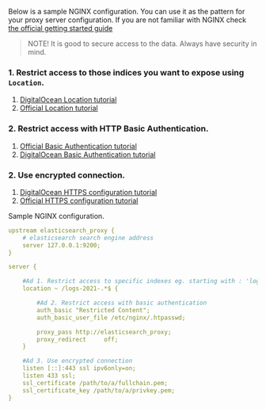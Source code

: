Below is a sample NGINX configuration. You can use it as the pattern for your proxy server configuration. If you are not familiar with NGINX check [the official getting started guide](https://www.nginx.com/resources/wiki/start/) 

> NOTE! It is good to secure access to the data. Always have security in mind.

### 1. Restrict access to those indices you want to expose using `Location`.
1. [DigitalOcean Location tutorial](https://www.digitalocean.com/community/tutorials/understanding-nginx-server-and-location-block-selection-algorithms)
2. [Official Location tutorial](https://docs.nginx.com/nginx/admin-guide/web-server/web-server/#configuring-locations)

### 2. Restrict access with HTTP Basic Authentication.
1. [Official Basic Authentication tutorial](https://docs.nginx.com/nginx/admin-guide/security-controls/configuring-http-basic-authentication/)
2. [DigitalOcean Basic Authentication tutorial](https://www.digitalocean.com/community/tutorials/how-to-set-up-password-authentication-with-nginx-on-ubuntu-14-04)

### 2. Use encrypted connection.

1. [DigitalOcean HTTPS configuration tutorial](https://www.digitalocean.com/community/tutorials/how-to-secure-nginx-with-let-s-encrypt-on-ubuntu-18-04)
2. [Official HTTPS configuration tutorial](http://nginx.org/en/docs/http/configuring_https_servers.html)

Sample NGINX configuration.

```yaml
upstream elasticsearch_proxy {
    # elasticsearch search engine address
    server 127.0.0.1:9200;
}

server {

    #Ad 1. Restrict access to specific indexes eg. starting with : 'logs-2021-' add following location directive. 
    location ~ /logs-2021-.*$ {

        #Ad 2. Restrict access with basic authentication
        auth_basic "Restricted Content";
        auth_basic_user_file /etc/nginx/.htpasswd;

        proxy_pass http://elasticsearch_proxy;
        proxy_redirect     off;
    }

    #Ad 3. Use encrypted connection
    listen [::]:443 ssl ipv6only=on;
    listen 433 ssl;
    ssl_certificate /path/to/a/fullchain.pem;
    ssl_certificate_key /path/to/a/privkey.pem;
}
```